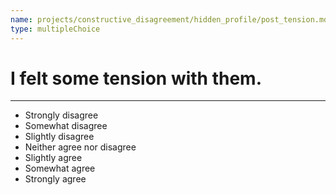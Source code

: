 ```yaml
---
name: projects/constructive_disagreement/hidden_profile/post_tension.md
type: multipleChoice
---
```


# I felt some tension with them.

---

- Strongly disagree
- Somewhat disagree
- Slightly disagree
- Neither agree nor disagree
- Slightly agree
- Somewhat agree
- Strongly agree
